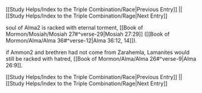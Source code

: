 [[Study Helps/Index to the Triple Combination/Race|Previous Entry]]  ||  [[Study Helps/Index to the Triple Combination/Rage|Next Entry]]

 soul of Alma2 is racked with eternal torment, [[Book of Mormon/Mosiah/Mosiah 27#^verse-29|Mosiah 27:29]] ([[Book of Mormon/Alma/Alma 36#^verse-12|Alma 36:12, 14]]).

 if Ammon2 and brethren had not come from Zarahemla, Lamanites would still be racked with hatred, [[Book of Mormon/Alma/Alma 26#^verse-9|Alma 26:9]].

[[Study Helps/Index to the Triple Combination/Race|Previous Entry]]  ||  [[Study Helps/Index to the Triple Combination/Rage|Next Entry]]